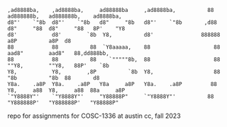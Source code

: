                                                                                                             
    ,ad8888ba,    ,ad8888ba,     ad88888ba     ,ad8888ba,          88   ad888888b,   ad888888b,    ad8888ba,  
    d8"'    `"8b  d8"'    `"8b   d8"     "8b   d8"'    `"8b       ,d88  d8"     "88  d8"     "88   8P'    "Y8  
    d8'           d8'        `8b  Y8,          d8'               888888          a8P          a8P  d8           
    88            88          88  `Y8aaaaa,    88                    88       aad8"        aad8"   88,dd888bb,  
    88            88          88    `"""""8b,  88                    88       ""Y8,        ""Y8,   88P'    `8b  
    Y8,           Y8,        ,8P          `8b  Y8,                   88          "8b          "8b  88       d8  
    Y8a.    .a8P  Y8a.    .a8P   Y8a     a8P   Y8a.    .a8P         88  Y8,     a88  Y8,     a88  88a     a8P  
    `"Y8888Y"'    `"Y8888Y"'     "Y88888P"     `"Y8888Y"'          88   "Y888888P'   "Y888888P'   "Y88888P"   
                                                                                                            
                                                                                                             
                                                     

repo for assignments for COSC-1336 at austin cc, fall 2023